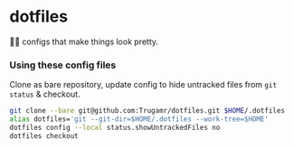 # dotfiles
🌸🌊 configs that make things look pretty.


### Using these config files
Clone as bare repository, update config to hide untracked files from `git status` & checkout.
```bash
git clone --bare git@github.com:Trugamr/dotfiles.git $HOME/.dotfiles
alias dotfiles='git --git-dir=$HOME/.dotfiles --work-tree=$HOME'
dotfiles config --local status.showUntrackedFiles no
dotfiles checkout
```
